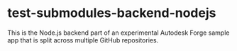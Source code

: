 # test-submodules-backend-nodejs

This is the Node.js backend part of an experimental Autodesk Forge sample app
that is split across multiple GitHub repositories.
